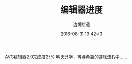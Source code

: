 ﻿---
title: 编辑器进度
date: 2016-08-31 19:42:43
tags:
author:
 边境拾遗
---
AVG编辑器2.0完成度25%
明天开学，等待希冀的游戏流程中……